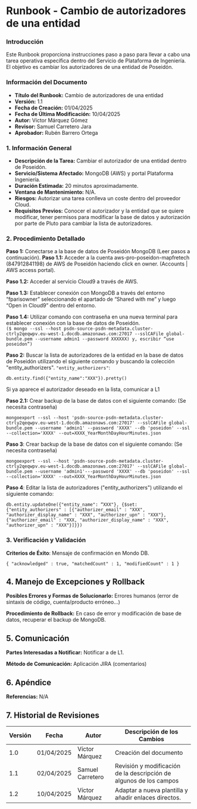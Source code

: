# **Runbook - Cambio de autorizadores de una entidad**


### **Introducción**
Este Runbook proporciona instrucciones paso a paso para llevar a cabo una tarea operativa específica dentro del Servicio de Plataforma de Ingeniería. El objetivo es cambiar los autorizadores de una entidad de Poseidón.


### **Información del Documento**
- **Título del Runbook:** Cambio de autorizadores de una entidad  
- **Versión:** 1.1  
- **Fecha de Creación:** 01/04/2025  
- **Fecha de Última Modificación:** 10/04/2025  
- **Autor:** Víctor Márquez Gómez  
- **Revisor:** Samuel Carretero Jara  
- **Aprobador:** Rubén Barrero Ortega 


### **1. Información General**
- **Descripción de la Tarea:** Cambiar el autorizador de una entidad dentro de Poseidón.  
- **Servicio/Sistema Afectado:** MongoDB (AWS) y portal Plataforma Ingeniería.  
- **Duración Estimada:** 20 minutos aproximadamente.  
- **Ventana de Mantenimiento:** N/A.  
- **Riesgos:** Autorizar una tarea conlleva un coste dentro del proveedor Cloud.  
- **Requisitos Previos:** Conocer el autorizador y la entidad que se quiere modificar, tener permisos para modificar la base de datos y autorización por parte de Pluto para cambiar la lista de autorizadores. 


### **2. Procedimiento Detallado**
**Paso 1:** Conectarse a la base de datos de Poseidón MongoDB (Leer pasos a continuación).
**Paso 1.1:** Acceder a la cuenta aws-pro-poseidon-mapfretech (847912841198) de AWS de Poseidón haciendo click en owner. (Accounts | AWS access portal).


**Paso 1.2:** Acceder al servicio Cloud9 a través de AWS.


**Paso 1.3:** Establecer conexión con MongoDB a través del entorno “fparisowner” seleccionando el apartado de “Shared with me” y luego “Open in Cloud9” dentro del entorno.


**Paso 1.4:** Utilizar comando con contraseña en una nueva terminal para establecer conexión con la base de datos de Poseidón.  
`($ mongo --ssl --host psdn-source-psdn-metadata.cluster-ctrly2qeqwpv.eu-west-1.docdb.amazonaws.com:27017 --sslCAFile global-bundle.pem --username admin1 --password XXXXXX) y, escribir “use poseidon”)`

**Paso 2:** Buscar la lista de autorizadores de la entidad en la base de datos de Poseidón utilizando el siguiente comando y buscando la colección "entity_authorizers". `"entity_authorizers"`:

``db.entity.find({"entity_name":"XXX"}).pretty()``

Si ya aparece el autorizador deseado en la lista, comunicar a L1

**Paso 2.1:** Crear backup de la base de datos con el siguiente comando: (Se necesita contraseña) 

``mongoexport --ssl --host 'psdn-source-psdn-metadata.cluster-ctrly2qeqwpv.eu-west-1.docdb.amazonaws.com:27017' --sslCAFile global-bundle.pem --username 'admin1' --password 'XXXX' --db 'poseidon' --ssl --collection='XXXX' --out=XXXX_YearMonthDayHourMinutes.json``

**Paso 3**: Crear backup de la base de datos con el siguiente comando: (Se necesita contraseña) 

 `mongoexport --ssl --host 'psdn-source-psdn-metadata.cluster-ctrly2qeqwpv.eu-west-1.docdb.amazonaws.com:27017' --sslCAFile global-bundle.pem --username 'admin1'---password 'XXXX' --db 'poseidon' --ssl --collection='XXXX' --out=XXXX_YearMonthDayHourMinutes.json`
 
**Paso 4**: Editar la lista de autorizadores ("entity_authorizers") utilizando el siguiente comando: 

`db.entity.updateOne({"entity_name": “XXX"}, {$set:{"entity_authorizers" : [{"authorizer_email" : "XXX", "authorizer_display_name" : "XXX", "authorizer_upn" : "XXX"}, {"authorizer_email" : "XXX, "authorizer_display_name" : "XXX", "authorizer_upn" : "XXX"}]}})` 


### **3. Verificación y Validación**

**Criterios de Éxito**: Mensaje de confirmación en Mondo DB. 

`{ "acknowledged" : true, "matchedCount" : 1, "modifiedCount" : 1 }` 

## 4. Manejo de Excepciones y Rollback

**Posibles Errores y Formas de Solucionarlo:** Errores humanos (error de sintaxis de código, cuenta/producto erróneo…)

**Procedimiento de Rollback:** En caso de error y modificación de base de datos, recuperar el backup de MongoDB.

## 5. Comunicación

**Partes Interesadas a Notificar:** Notificar a de L1.

**Método de Comunicación:** Aplicación JIRA (comentarios)

## 6. Apéndice

**Referencias:** N/A

## 7. Historial de Revisiones

| Versión | Fecha       | Autor            | Descripción de los Cambios                      |
|---------|-------------|------------------|-----------------------------------------------|
| 1.0     | 01/04/2025  | Víctor Márquez   | Creación del documento                        |
| 1.1     | 02/04/2025  | Samuel Carretero | Revisión y modificación de la descripción de algunos de los campos |
| 1.2     | 10/04/2025  | Víctor Márquez   | Adaptar a nueva plantilla y añadir enlaces directos. |